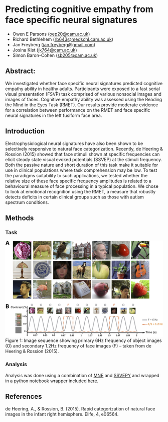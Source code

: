 # Predicting cognitive empathy from face specific neural signatures
- Owen E Parsons (oep20@cam.ac.uk)
- Richard Bethlehem (rb643@medschl.cam.ac.uk)
- Jan Freyberg (jan.freyberg@gmail.com)
- Josina Kist (jk764@cam.ac.uk)
- Simon Baron-Cohen (sb205@cam.ac.uk)


## Abstract:
We investigated whether face specific neural signatures predicted cognitive empathy ability in healthy adults. Participants were exposed to a fast serial visual presentation (FSVP) task comprised of various nonsocial images and images of faces. Cognitive empathy ability was assessed using the Reading the Mind in the Eyes Task (RMET). Our results provide moderate evidence for a correlation between performance on the RMET and face specific neural signatures in the left fusiform face area.

## Introduction
Electrophysiological neural signatures have also been shown to be selectively responsive to natural face categorization. Recently, de Heering & Rossion (2015) showed that face stimuli shown at specific frequencies can elicit steady state visual evoked potentials (SSVEP) at the stimuli frequency. Both the passive nature and short duration of this task make it suitable for use in clinical populations where task comprehension may be low. To test the paradigms suitability to such applications, we tested whether the relative size of these face specific frequency amplitudes is related to a behavioural measure of face processing in a typical population. We chose to look at emotional recognition using the RMET, a measure that robustly detects deficits in certain clinical groups such as those with autism spectrum conditions.

## Methods
### Task
![image](./Plots/Figure1.jpg)
Figure 1: Image sequence showing primary 6Hz frequency of object images (O) and secondary 1.2Hz frequency of face images (F) – taken from de Heering & Rossion (2015).

### Analysis
Analysis was done using a combination of [MNE](https://martinos.org/mne/stable/index.html) and [SSVEPY](https://github.com/janfreyberg/ssvepy) and wrapped in a python notebook wrapper included [here](./Scripts/Face_categorization_Clean.ipynb).

## References
de Heering, A., & Rossion, B. (2015). Rapid categorization
of natural face images in the infant right hemisphere. Elife, 4,
e06564.
